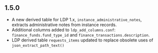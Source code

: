 ## 1.5.0

* A new derived table for LDP 1.x, `instance_administrative_notes`,
  extracts administrative notes from instance records.
* Additional columns added to `ldp_add_columns.conf`:
  `finance_funds.fund_type_id` and `finance_transactions.description`.
* LDP derived table `requests_items` updated to replace obsolete uses of `json_extract_path_text()`
